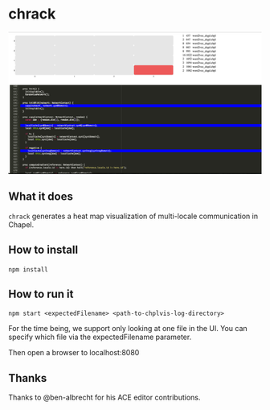 # chrack

![Latest picture](images/latest.png)

## What it does

`chrack` generates a heat map visualization of multi-locale communication
in Chapel.


## How to install

    npm install

## How to run it

    npm start <expectedFilename> <path-to-chplvis-log-directory>

For the time being, we support only looking at one file in the UI.  You can specify which file
via the expectedFilename parameter.

Then open a browser to localhost:8080

## Thanks

Thanks to @ben-albrecht for his ACE editor contributions.

